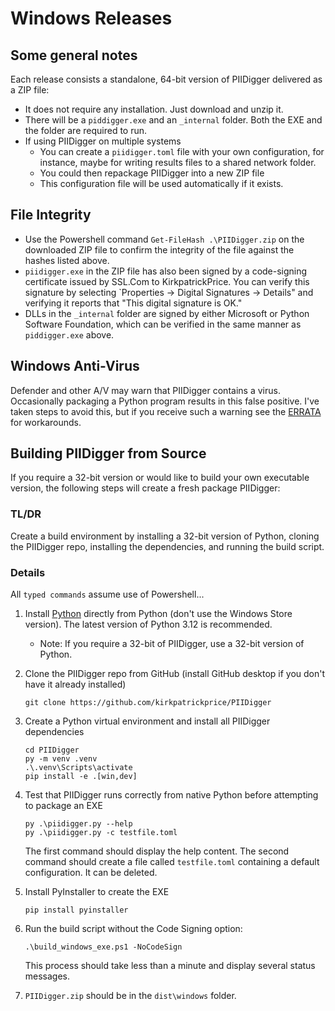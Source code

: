 # Windows Releases
## Some general notes
Each release consists a standalone, 64-bit version of PIIDigger delivered as a ZIP file:
* It does not require any installation.  Just download and unzip it.
* There will be a `piddigger.exe` and an `_internal` folder.  Both the EXE and the folder are required to run. 
* If using PIIDigger on multiple systems
    * You can create a `piidigger.toml` file with your own configuration, for instance, maybe for writing results files to a shared network folder.  
    * You could then repackage PIIDigger into a new ZIP file
    * This configuration file will be used automatically if it exists.

## File Integrity
* Use the Powershell command `Get-FileHash .\PIIDigger.zip` on the downloaded ZIP file to confirm the integrity of the file against the hashes listed above.
* `piidigger.exe` in the ZIP file has also been signed by a code-signing certificate issued by SSL.Com to KirkpatrickPrice.  You can verify this signature by selecting `Properties -> Digital Signatures -> Details" and verifying it reports that "This digital signature is OK."
* DLLs in the `_internal` folder are signed by either Microsoft or Python Software Foundation, which can be verified in the same manner as `piddigger.exe` above.

## Windows Anti-Virus
Defender and other A/V may warn that PIIDigger contains a virus.  Occasionally packaging a Python program results in this false positive.  I've taken steps to avoid this, but if you receive such a warning see the [ERRATA](https://github.com/kirkpatrickprice/PIIDigger/blob/main/ERRATA.md) for workarounds.

## Building PIIDigger from Source

If you require a 32-bit version or would like to build your own executable version, the following steps will create a fresh package PIIDigger:

### TL/DR
Create a build environment by installing a 32-bit version of Python, cloning the PIIDigger repo, installing the dependencies, and running the build script.

### Details
All `typed commands` assume use of Powershell...
1. Install [Python](https://python.org) directly from Python (don't use the Windows Store version).  The latest version of Python 3.12 is recommended.
    * Note: If you require a 32-bit of PIIDigger, use a 32-bit version of Python.

2. Clone the PIIDigger repo from GitHub (install GitHub desktop if you don't have it already installed)
    ```
    git clone https://github.com/kirkpatrickprice/PIIDigger
    ```
3. Create a Python virtual environment and install all PIIDigger dependencies
    ```
    cd PIIDigger
    py -m venv .venv
    .\.venv\Scripts\activate
    pip install -e .[win,dev]
    ```
4. Test that PIIDigger runs correctly from native Python before attempting to package an EXE
    ```
    py .\piidigger.py --help
    py .\piidigger.py -c testfile.toml
    ```

    The first command should display the help content. The second command should create a file called `testfile.toml` containing a default configuration.  It can be deleted.

3. Install PyInstaller to create the EXE
    ```
    pip install pyinstaller
    ```
4. Run the build script without the Code Signing option:
    ```
    .\build_windows_exe.ps1 -NoCodeSign
    ```
    This process should take less than a minute and display several status messages.
    
5. `PIIDigger.zip` should be in the `dist\windows` folder.
